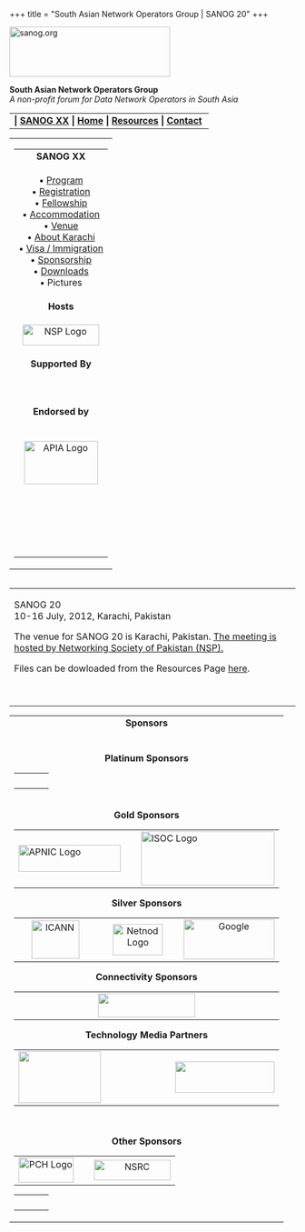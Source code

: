 +++
title = "South Asian Network Operators Group | SANOG 20"
+++

[<img src="../images/logo.jpg" width="283" height="88" alt="sanog.org" />](../index.html)

**South Asian Network Operators Group**  
*A non-profit forum for Data Network Operators in South Asia*

<table width="760" data-border="0" data-cellspacing="0" data-cellpadding="0">
<tbody>
<tr class="odd">
<td><strong>| <a href="index.html">SANOG XX</a> | <a href="../index.html">Home</a> | <a href="../resources/index.html">Resources</a> | <a href="../contact.htm">Contact</a> </strong></td>
</tr>
</tbody>
</table>

<table width="99%" data-border="0" data-cellspacing="0" data-cellpadding="8">
<colgroup>
<col style="width: 100%" />
</colgroup>
<tbody>
<tr class="odd">
<td><table width="100%" data-border="0" data-cellspacing="2" data-cellpadding="0">
<colgroup>
<col style="width: 100%" />
</colgroup>
<tbody>
<tr class="odd">
<td style="text-align: center;"><strong>SANOG XX</strong></td>
</tr>
<tr class="even">
<td style="text-align: center;"><p>• <a href="program.htm">Program</a><br />
• <a href="registration.htm">Registration</a><br />
• <a href="fellowship.htm">Fellowship</a><br />
• <a href="accommodation.htm">Accommodation</a><br />
• <a href="venue.htm">Venue</a><br />
• <a href="country.htm">About Karachi</a><br />
• <a href="visa.htm">Visa / Immigration<br />
</a>• <a href="sponsorship.htm">Sponsorship</a><br />
• <a href="downloads.htm">Downloads</a><br />
• Pictures</p></td>
</tr>
<tr class="odd">
<td style="text-align: center;"><strong>Hosts</strong></td>
</tr>
<tr class="even">
<td style="text-align: center;"><div data-align="center">
<p><a href="http://www.nsp.org.pk/"><img src="images/nsp-logo.jpg" width="135" height="37" alt="NSP Logo" /></a></p>
</div></td>
</tr>
<tr class="odd">
<td style="text-align: center;"><strong>Supported By</strong></td>
</tr>
<tr class="even">
<td style="text-align: center;"><p><strong></strong><br />
</p></td>
</tr>
<tr class="odd">
<td style="text-align: center;"><strong>Endorsed by</strong></td>
</tr>
<tr class="even">
<td style="text-align: center;"><p><br />
<a href="http://www.apia.org/"><img src="images/apialogo.gif" width="130" height="76" alt="APIA Logo" /></a></p>
<p> </p>
<p> </p>
<p> </p></td>
</tr>
</tbody>
</table></td>
</tr>
</tbody>
</table>

<img src="../images/1pxt.gif" width="1" height="1" />

<table width="100%" data-border="0" data-cellspacing="0" data-cellpadding="10">
<colgroup>
<col style="width: 100%" />
</colgroup>
<tbody>
<tr class="odd">
<td><p>SANOG 20<br />
10-16 July, 2012, Karachi, Pakistan</p>
<p>The venue for SANOG 20 is Karachi, Pakistan. <a href="http://www.nsp.org.pk">The meeting is hosted by Networking Society of Pakistan (NSP).</a><br />
</p>
<p>Files can be dowloaded from the Resources Page <a href="../resources/sanog20/index.html">here</a>.</p>
<p> </p></td>
</tr>
</tbody>
</table>

<table width="100%" data-border="0" data-cellspacing="0">
<colgroup>
<col style="width: 100%" />
</colgroup>
<tbody>
<tr class="odd">
<td style="text-align: center;"><strong>Sponsors</strong></td>
</tr>
<tr class="even">
<td style="text-align: center;"><div data-align="center">
<p><strong><br />
Platinum Sponsors</strong></p>
<table width="480" data-border="0" data-cellspacing="1" data-cellpadding="0">
<tbody>
<tr class="odd">
<td> </td>
<td> </td>
<td> </td>
</tr>
</tbody>
</table>
<p><br />
<strong>Gold Sponsors</strong></p>
<table width="569" data-border="0" data-cellspacing="1" data-cellpadding="0">
<tbody>
<tr class="odd">
<td><img src="images/apniclogo.jpg" width="180" height="47" alt="APNIC Logo" /></td>
<td> </td>
<td><img src="images/isoc-logo.GIF" width="235" height="95" alt="ISOC Logo" /></td>
</tr>
</tbody>
</table>
<p><strong>Silver Sponsors</strong></p>
<table>
<colgroup>
<col style="width: 33%" />
<col style="width: 33%" />
<col style="width: 33%" />
</colgroup>
<tbody>
<tr class="odd">
<td style="text-align: center;"><img src="images/icannlogo.jpg" width="84" height="67" alt="ICANN" /></td>
<td style="text-align: center;"><div data-align="center">
<img src="images/netnod-logo.jpg" width="88" height="55" alt="Netnod Logo" />
</div></td>
<td style="text-align: center;"><img src="images/google_layered.jpg" width="160" height="70" alt="Google" /></td>
</tr>
</tbody>
</table>
<p><strong>Connectivity Sponsors</strong></p>
<table>
<colgroup>
<col style="width: 33%" />
<col style="width: 33%" />
<col style="width: 33%" />
</colgroup>
<tbody>
<tr class="odd">
<td style="text-align: center;"> </td>
<td style="text-align: center;"><div data-align="center">
<a href="http://www.cyber.net.pk"><img src="images/cybernet_logo2.png" width="171" height="42" /></a>
</div></td>
<td style="text-align: center;"> </td>
</tr>
</tbody>
</table>
<p><strong>Technology Media Partners</strong></p>
<table>
<colgroup>
<col style="width: 33%" />
<col style="width: 33%" />
<col style="width: 33%" />
</colgroup>
<tbody>
<tr class="odd">
<td style="text-align: center;"><img src="images/Jpg-CIO.jpg" width="145" height="91" /></td>
<td style="text-align: center;"><div data-align="center">

</div></td>
<td style="text-align: center;"><img src="images/IDG_revised_logo2.jpg" width="175" height="55" /></td>
</tr>
</tbody>
</table>
<p><strong><br />
</strong></p>
<p><strong>Other Sponsors</strong></p>
<table>
<tbody>
<tr class="odd">
<td style="text-align: center;"><img src="images/pchlogo.jpg" width="97" height="44" alt="PCH Logo" /></td>
<td style="text-align: center;"> </td>
<td style="text-align: center;"><img src="images/nsrc-logo.gif" width="135" height="36" alt="NSRC " /></td>
</tr>
</tbody>
</table>
<table>
<tbody>
<tr class="odd">
<td style="text-align: center;"> </td>
<td style="text-align: center;"> </td>
<td style="text-align: center;"> </td>
</tr>
</tbody>
</table>
</div></td>
</tr>
</tbody>
</table>
